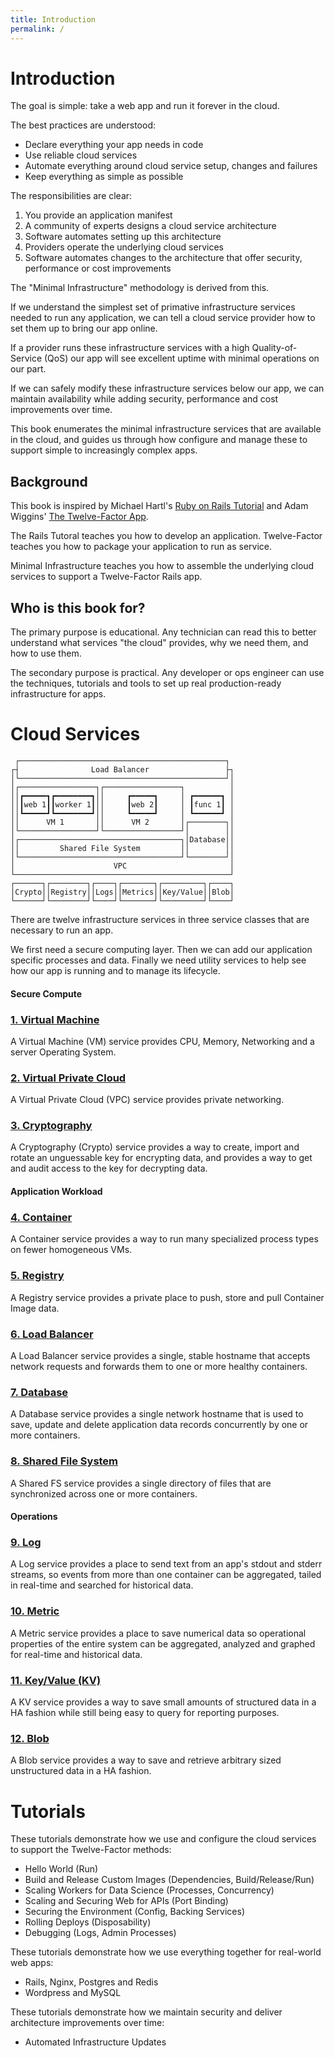 ```yaml
---
title: Introduction
permalink: /
---
```


# Introduction

The goal is simple: take a web app and run it forever in the cloud.

The best practices are understood:

* Declare everything your app needs in code
* Use reliable cloud services
* Automate everything around cloud service setup, changes and failures
* Keep everything as simple as possible

The responsibilities are clear:

1. You provide an application manifest
2. A community of experts designs a cloud service architecture
4. Software automates setting up this architecture
3. Providers operate the underlying cloud services
4. Software automates changes to the architecture that offer security, performance or cost improvements

The "Minimal Infrastructure" methodology is derived from this.

If we understand the simplest set of primative infrastructure services needed to run any application, we can tell a cloud service provider how to set them up to bring our app online.

If a provider runs these infrastructure services with a high Quality-of-Service (QoS) our app will see excellent uptime with minimal operations on our part.

If we can safely modify these infrastructure services below our app, we can maintain availability while adding security, performance and cost improvements over time.

This book enumerates the minimal infrastructure services that are available in the cloud, and guides us through how configure and manage these to support simple to increasingly complex apps.

## Background

This book is inspired by Michael Hartl's [Ruby on Rails Tutorial](https://www.railstutorial.org/) and Adam Wiggins' [The Twelve-Factor App](https://12factor.net/).

The Rails Tutoral teaches you how to develop an application. Twelve-Factor teaches you how to package your application to run as service.

Minimal Infrastructure teaches you how to assemble the underlying cloud services to support a Twelve-Factor Rails app.

## Who is this book for?

The primary purpose is educational. Any technician can read this to better understand what services "the cloud" provides, why we need them, and how to use them.

The secondary purpose is practical. Any developer or ops engineer can use the techniques, tutorials and tools to set up real production-ready infrastructure for apps.

# Cloud Services

```ascii
 ┌──────────────────────────────────────────────┐ 
┌┤                Load Balancer                 ├┐
│└──────────────────────────────────────────────┘│
│┌─────────────────┐┌─────────────────┐          │
││┏━━━━━┓┏━━━━━━━━┓││     ┏━━━━━┓     │ ┏━━━━━━┓ │
││┃web 1┃┃worker 1┃││     ┃web 2┃     │ ┃func 1┃ │
││┗━━━━━┛┗━━━━━━━━┛││     ┗━━━━━┛     │ ┗━━━━━━┛ │
││      VM 1       ││      VM 2       │┌────────┐│
│└─────────────────┘└─────────────────┘│        ││
│┌────────────────────────────────────┐│Database││
││         Shared File System         ││        ││
│└────────────────────────────────────┘└────────┘│
│                      VPC                       │
└────────────────────────────────────────────────┘
┌──────┐┌────────┐┌────┐┌───────┐┌─────────┐┌────┐
│Crypto││Registry││Logs││Metrics││Key/Value││Blob│
└──────┘└────────┘└────┘└───────┘└─────────┘└────┘
```

There are twelve infrastructure services in three service classes that are necessary to run an app.

We first need a secure computing layer. Then we can add our application specific processes and data. Finally we need utility services to help see how our app is running and to manage its lifecycle.

#### Secure Compute

### [1. Virtual Machine](vm)

A Virtual Machine (VM) service provides CPU, Memory, Networking and a server Operating System.

### [2. Virtual Private Cloud](vpc)

A Virtual Private Cloud (VPC) service provides private networking.

### [3. Cryptography](crypto)

A Cryptography (Crypto) service provides a way to create, import and rotate an unguessable key for encrypting data, and provides a way to get and audit access to the key for decrypting data.

#### Application Workload

### [4. Container](container)

A Container service provides a way to run many specialized process types on fewer homogeneous VMs.

### [5. Registry](registry)

A Registry service provides a private place to push, store and pull Container Image data.

### [6. Load Balancer](load-balancer)

A Load Balancer service provides a single, stable hostname that accepts network requests and forwards them to one or more healthy containers.

### [7. Database](database)

A Database service provides a single network hostname that is used to save, update and delete application data records concurrently by one or more containers.

### [8. Shared File System](shared-fs)

A Shared FS service provides a single directory of files that are synchronized across one or more containers.

#### Operations

### [9. Log](log)

A Log service provides a place to send text from an app's stdout and stderr streams, so events from more than one container can be aggregated, tailed in real-time and searched for historical data.

### [10. Metric](metric)

A Metric service provides a place to save numerical data so operational properties of the entire system can be aggregated, analyzed and graphed for real-time and historical data.

### [11. Key/Value (KV)](kv)

A KV service provides a way to save small amounts of structured data in a HA fashion while still being easy to query for reporting purposes.

### [12. Blob](blob)

A Blob service provides a way to save and retrieve arbitrary sized unstructured data in a HA fashion.

# Tutorials

These tutorials demonstrate how we use and configure the cloud services to support the Twelve-Factor methods:

* Hello World (Run)
* Build and Release Custom Images (Dependencies, Build/Release/Run)
* Scaling Workers for Data Science (Processes, Concurrency)
* Scaling and Securing Web for APIs (Port Binding)
* Securing the Environment (Config, Backing Services)
* Rolling Deploys (Disposability)
* Debugging (Logs, Admin Processes)

These tutorials demonstrate how we use everything together for real-world web apps:

* Rails, Nginx, Postgres and Redis
* Wordpress and MySQL

These tutorials demonstrate how we maintain security and deliver architecture improvements over time:

* Automated Infrastructure Updates
